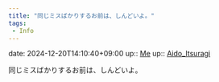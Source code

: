 ```yaml
---
title: "同じミスばかりするお前は、しんどいよ。"
tags:
 - Info
---
```


date: 2024-12-20T14:10:40+09:00
up:: [Me](../Bar/Novel/Chaos/Me.md)
up:: [Aido_Itsuragi](../Bar/Novel/Nacaria/Aido_Itsuragi.md)

同じミスばかりするお前は、しんどいよ。